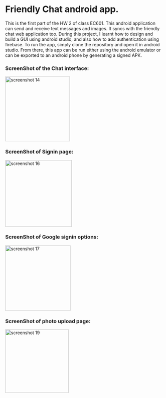 # Friendly Chat android app.
This is the first part of the HW 2 of class EC601. This android application can send and receive text messages and images. It syncs with the friendly chat web application too.
During this project, I learnt how to design and build a GUI using android studio, and also how to add authentication using firebase.
To run the app, simply clone the repository and open it in android studio. From there, this app can be run either using the android emulator or can be exported to an android phone by generating a signed APK.

### ScreenShot of the Chat interface:

<img width="206" alt="screenshot 14" src="https://user-images.githubusercontent.com/31711508/32796364-89733692-c93c-11e7-9d71-ba4347d8487d.png">

### ScreenShot of Signin page:

<img width="212" alt="screenshot 16" src="https://user-images.githubusercontent.com/31711508/32796464-d94ba794-c93c-11e7-8838-c079bd71424b.png">

### ScreenShot of Google signin options:

<img width="208" alt="screenshot 17" src="https://user-images.githubusercontent.com/31711508/32796570-1f3872f0-c93d-11e7-98b7-97cacac08316.png">

### ScreenShot of photo upload page:

<img width="202" alt="screenshot 19" src="https://user-images.githubusercontent.com/31711508/32796631-52c15d76-c93d-11e7-8af0-aa566483cc48.png">
